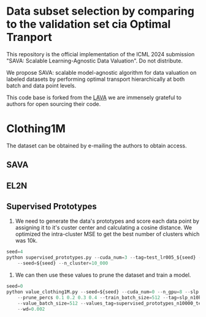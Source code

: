 # Data subset selection by comparing to the validation set cia Optimal Tranport

This repository is the official implementation of the ICML 2024 submission "SAVA: Scalable Learning-Agnostic Data Valuation".  Do not distribute.

We propose SAVA: scalable model-agnostic algorithm for data valuation on labeled datasets by performing optimal transport hierarchically at both batch and data point levels.

This code base is forked from the [LAVA](https://github.com/ruoxi-jia-group/LAVA) we are immensely grateful to authors for open sourcing their code.



# Clothing1M

The dataset can be obtained by e-mailing the authors to obtain access.

## SAVA

## EL2N

## Supervised Prototypes

1. We need to generate the data's prototypes and score each data point by assigning it to it's custer center and calculating a cosine distance. We optimized the intra-cluster MSE to get the best number of clusters which was 10k.

```py
seed=4
python supervised_prototypes.py --cuda_num=3 --tag=test_lr005_${seed} --lr=0.05 \
    --seed=${seed} --n_cluster=10_000
```

1. We can then use these values to prune the dataset and train a model.

```py
seed=0
python value_clothing1M.py --seed=${seed} --cuda_num=0 --n_gpu=8 --slp \
    --prune_percs 0.1 0.2 0.3 0.4 --train_batch_size=512 --tag=slp_n10k_${seed} \
    --value_batch_size=512 --values_tag=supervised_prototypes_n10000_test_lr005_s${seed} \
    --wd=0.002
```